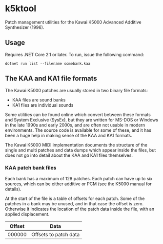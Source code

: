 # k5ktool

Patch management utilities for the Kawai K5000 Advanced Additive Synthesizer (1996).

## Usage

Requires .NET Core 2.1 or later. To run, issue the following command:

`dotnet run list --filename somebank.kaa`

## The KAA and KA1 file formats

The Kawai K5000 patches are usually stored in two binary file formats:

- KAA files are sound banks
- KA1 files are individual sounds

Some utilities can be found online which convert between these formats
and System Exclusive (SysEx), but they are written for MS-DOS or Windows
in the late 1990s and early 2000s, and are often not usable in modern
environments. The source code is available for some of these, and it has
been a huge help in making sense of the KAA and KA1 formats.

The Kawai K5000 MIDI implementation documents the structure of the
single and multi patches and data dumps which appear inside the files, 
but does not go into detail about the KAA and KA1 files themselves.

### KAA patch bank files

Each bank has a maximum of 128 patches. Each patch can have up to
six sources, which can be either additive or PCM (see the K5000 manual
for details).

At the start of the file is a table of offsets for each patch. Some of the
patches in a bank may be unused, and in that case the offset is zero.
Otherwise it indicates the location of the patch data inside the file,
with an applied displacement.

| Offset | Data |
| ------ | ---- |
| 000000 | Offsets to patch data |
